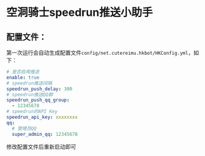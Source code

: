# 空洞骑士speedrun推送小助手

## 配置文件：

第一次运行会自动生成配置文件`config/net.cutereimu.hkbot/HKConfig.yml`，如下：

```yaml
# 是否启用推送
enable: true
# speedrun推送间隔
speedrun_push_delay: 300
# speedrun推送QQ群
speedrun_push_qq_group:
  - 12345678
# speedrun的API Key
speedrun_api_key: xxxxxxxx
qq:
  # 管理员QQ
  super_admin_qq: 12345678
```

修改配置文件后重新启动即可